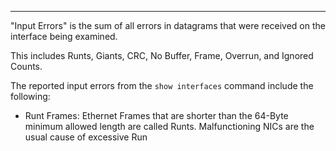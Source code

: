 
---
"Input Errors" is the sum of all errors in datagrams that were received on the interface being examined.

This includes Runts, Giants, CRC, No Buffer, Frame, Overrun, and Ignored Counts.

The reported input errors from the `show interfaces` command include the following:
- Runt Frames:
  Ethernet Frames that are shorter than the 64-Byte minimum allowed length are called Runts.
  Malfunctioning NICs are the usual cause of excessive Run



